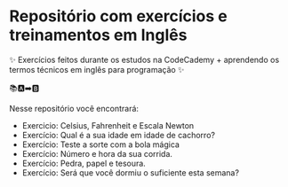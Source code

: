 # Repositório com exercícios e treinamentos em Inglês

✨ Exercícios feitos durante os estudos na CodeCademy + aprendendo os termos técnicos em inglês para programação ✨

📚🅰️➡️🅱️

Nesse repositório você encontrará:
- Exercicio: Celsius, Fahrenheit e Escala Newton
- Exercício: Qual é a sua idade em idade de cachorro? 
- Exercício: Teste a sorte com a bola mágica
- Exercício: Número e hora da sua corrida.
- Exercício: Pedra, papel e tesoura.
- Exercício: Será que você dormiu o suficiente esta semana? 
